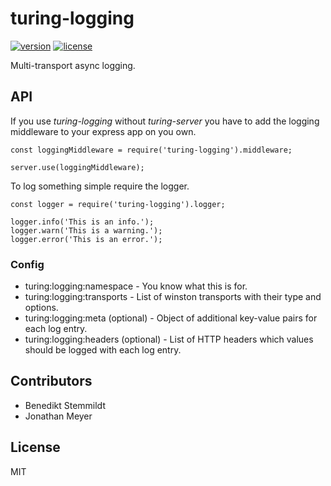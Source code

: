 # turing-logging

[![version](https://img.shields.io/npm/v/turing-logging.svg)](https://www.npmjs.com/package/turing-logging) [![license](https://img.shields.io/npm/l/turing-logging.svg)](./LICENSE)

Multi-transport async logging.

## API

If you use _turing-logging_ without _turing-server_ you have to add the logging middleware to your express app on you own.

    const loggingMiddleware = require('turing-logging').middleware;

    server.use(loggingMiddleware);

To log something simple require the logger.

    const logger = require('turing-logging').logger;

    logger.info('This is an info.');
    logger.warn('This is a warning.');
    logger.error('This is an error.');

### Config

- turing:logging:namespace - You know what this is for.
- turing:logging:transports - List of winston transports with their type and options.
- turing:logging:meta (optional) - Object of additional key-value pairs for each log entry.
- turing:logging:headers (optional) - List of HTTP headers which values should be logged with each log entry.

## Contributors

- Benedikt Stemmildt
- Jonathan Meyer

## License

MIT
